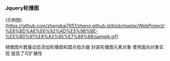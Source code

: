 ﻿
### Jquery轮播图
   
   (示例图)[https://github.com/zhengkai7651/zheng.github.id/blob/master/WebProject/%E8%BD%AE%E6%92%AD%E5%9B%BE-%E5%B0%81%E8%A3%85%E7%89%88/sample.gif]
   
   根据图片数量动态添加轮播图和圆点指示器
   封装轮播图元素对象 使用面向对象实现
   提高了可扩展性
